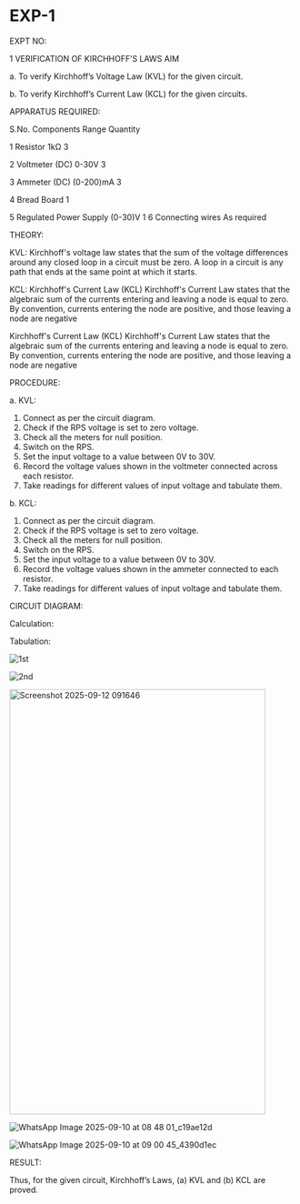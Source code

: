 # EXP-1
EXPT NO: 

1	VERIFICATION OF KIRCHHOFF’S LAWS
AIM


a.   To verify Kirchhoff’s Voltage Law (KVL) for the given circuit. 


b.   To verify Kirchhoff’s Current Law (KCL) for the given circuits.

APPARATUS REQUIRED:


S.No.	Components	Range	Quantity


1	Resistor	1kΩ	3


2	Voltmeter (DC)	0-30V	3


3	Ammeter (DC)	(0-200)mA	3


4	Bread Board		1


5	Regulated Power Supply	(0-30)V	1
6	Connecting wires		As required

THEORY:


KVL: Kirchhoff's voltage law states that the sum of the voltage differences around any closed loop in a circuit must be zero. A loop in a circuit is any path that ends at the same point at which it starts.


KCL: Kirchhoff's Current Law (KCL) Kirchhoff's Current Law states that the algebraic sum of the currents entering and leaving a node is equal to zero. By convention, currents entering the node are positive, and those leaving a node are negative


Kirchhoff's Current Law (KCL) Kirchhoff's Current Law states that the algebraic sum of the currents entering and leaving a node is equal to zero. By convention, currents entering the node are positive, and those leaving a node are negative




PROCEDURE:


a.   KVL:


1.   Connect as per the circuit diagram.
2.   Check if the RPS voltage is set to zero voltage.
3.   Check all the meters for null position.
4.   Switch on the RPS.
5.   Set the input voltage to a value between 0V to 30V.
6.   Record the voltage values shown in the voltmeter connected across each resistor.
7.   Take readings for different values of input voltage and tabulate them.


b.  KCL:
1.   Connect as per the circuit diagram.
2.   Check if the RPS voltage is set to zero voltage.
3.   Check all the meters for null position.
4.   Switch on the RPS.
5.   Set the input voltage to a value between 0V to 30V.
6.   Record the voltage values shown in the ammeter connected to each resistor.
7.   Take readings for different values of input voltage and tabulate them. 


CIRCUIT DIAGRAM:

Calculation:

Tabulation:

![1st](https://github.com/user-attachments/assets/6bdade6c-28e9-4083-bd26-2d46a9809897)

![2nd](https://github.com/user-attachments/assets/d7849d53-dff1-4a26-a909-d158276b84b4)

<img width="450" height="748" alt="Screenshot 2025-09-12 091646" src="https://github.com/user-attachments/assets/1ae1a0ad-aec0-4dc2-a113-5d4b6fbef5b0" />


![WhatsApp Image 2025-09-10 at 08 48 01_c19ae12d](https://github.com/user-attachments/assets/e6ff2b5c-c128-4f6a-9fa5-645b7544b2b6)

![WhatsApp Image 2025-09-10 at 09 00 45_4390d1ec](https://github.com/user-attachments/assets/dcc82bc1-d186-40e7-a066-5ad7bb462ae7)


RESULT:

Thus, for the given circuit, Kirchhoff’s Laws, (a) KVL and (b) KCL are proved.
